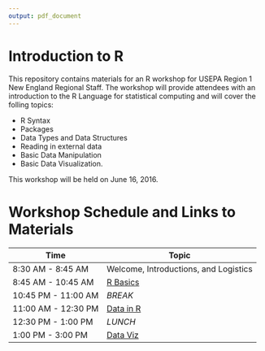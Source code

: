 ```yaml
---
output: pdf_document
---
```

# Introduction to R

This repository contains materials for an R workshop for USEPA Region 1 New England Regional Staff.  The workshop will provide attendees with an introduction to the R Language for statistical computing and will cover the folling topics:

- R Syntax
- Packages
- Data Types and Data Structures
- Reading in external data
- Basic Data Manipulation
- Basic Data Visualization.

This workshop will be held on June 16, 2016.

# Workshop Schedule and Links to Materials

| Time                | Topic                                     | 
| ------------------- | ----------------------------------------- | 
| 8:30 AM - 8:45 AM   | Welcome, Introductions, and Logistics     |
| 8:45 AM - 10:45 AM  | [R Basics](lessons/01_basics.md)          | 
| 10:45 PM - 11:00 AM | *BREAK*                                   |
| 11:00 AM - 12:30 PM | [Data in R](lessons/02_data.md)           |       
| 12:30 PM - 1:00 PM  | *LUNCH*                                   |
| 1:00 PM - 3:00 PM   | [Data Viz](lessons/03_viz.md)             |


